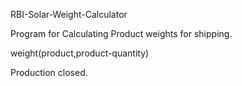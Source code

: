  RBI-Solar-Weight-Calculator
 
 Program for Calculating Product weights for shipping.
 
 weight(product,product-quantity)

 Production closed.



